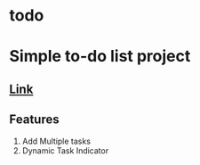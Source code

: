 # todo
# Simple to-do list project

## [Link](https://skumr20.github.io/todo/)

## Features

1. Add Multiple tasks
2. Dynamic Task Indicator